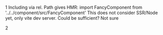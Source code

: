 1
Including via rel. Path gives HMR: 
import FancyComponent from '../../component/src/FancyComponent'
This does not consider SSR/Node yet, only vite dev server. Could be sufficient? Not sure

2



